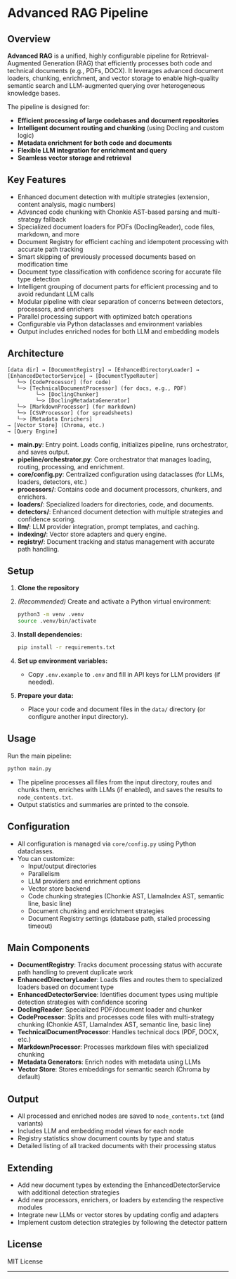 # Advanced RAG Pipeline

## Overview

**Advanced RAG** is a unified, highly configurable pipeline for Retrieval-Augmented Generation (RAG) that efficiently processes both code and technical documents (e.g., PDFs, DOCX). It leverages advanced document loaders, chunking, enrichment, and vector storage to enable high-quality semantic search and LLM-augmented querying over heterogeneous knowledge bases.

The pipeline is designed for:

- **Efficient processing of large codebases and document repositories**
- **Intelligent document routing and chunking** (using Docling and custom logic)
- **Metadata enrichment for both code and documents**
- **Flexible LLM integration for enrichment and query**
- **Seamless vector storage and retrieval**

## Key Features

- Enhanced document detection with multiple strategies (extension, content analysis, magic numbers)
- Advanced code chunking with Chonkie AST-based parsing and multi-strategy fallback
- Specialized document loaders for PDFs (DoclingReader), code files, markdown, and more
- Document Registry for efficient caching and idempotent processing with accurate path tracking
- Smart skipping of previously processed documents based on modification time
- Document type classification with confidence scoring for accurate file type detection
- Intelligent grouping of document parts for efficient processing and to avoid redundant LLM calls
- Modular pipeline with clear separation of concerns between detectors, processors, and enrichers
- Parallel processing support with optimized batch operations
- Configurable via Python dataclasses and environment variables
- Output includes enriched nodes for both LLM and embedding models

## Architecture

```mermaid
[data dir] → [DocumentRegistry] → [EnhancedDirectoryLoader] → [EnhancedDetectorService] → [DocumentTypeRouter]
   └─> [CodeProcessor] (for code)
   └─> [TechnicalDocumentProcessor] (for docs, e.g., PDF)
         └─> [DoclingChunker]
         └─> [DoclingMetadataGenerator]
   └─> [MarkdownProcessor] (for markdown)
   └─> [CSVProcessor] (for spreadsheets)
   └─> [Metadata Enrichers]
→ [Vector Store] (Chroma, etc.)
→ [Query Engine]
```

- **main.py**: Entry point. Loads config, initializes pipeline, runs orchestrator, and saves output.
- **pipeline/orchestrator.py**: Core orchestrator that manages loading, routing, processing, and enrichment.
- **core/config.py**: Centralized configuration using dataclasses (for LLMs, loaders, detectors, etc.)
- **processors/**: Contains code and document processors, chunkers, and enrichers.
- **loaders/**: Specialized loaders for directories, code, and documents.
- **detectors/**: Enhanced document detection with multiple strategies and confidence scoring.
- **llm/**: LLM provider integration, prompt templates, and caching.
- **indexing/**: Vector store adapters and query engine.
- **registry/**: Document tracking and status management with accurate path handling.

## Setup

1. **Clone the repository**
2. *(Recommended)* Create and activate a Python virtual environment:

   ```bash
   python3 -m venv .venv
   source .venv/bin/activate
   ```
3. **Install dependencies:**

   ```bash
   pip install -r requirements.txt
   ```
4. **Set up environment variables:**
   - Copy `.env.example` to `.env` and fill in API keys for LLM providers (if needed).

5. **Prepare your data:**
   - Place your code and document files in the `data/` directory (or configure another input directory).

## Usage

Run the main pipeline:

```bash
python main.py
```

- The pipeline processes all files from the input directory, routes and chunks them, enriches with LLMs (if enabled), and saves the results to `node_contents.txt`.
- Output statistics and summaries are printed to the console.

## Configuration

- All configuration is managed via `core/config.py` using Python dataclasses.
- You can customize:
  - Input/output directories
  - Parallelism
  - LLM providers and enrichment options
  - Vector store backend
  - Code chunking strategies (Chonkie AST, LlamaIndex AST, semantic line, basic line)
  - Document chunking and enrichment strategies
  - Document Registry settings (database path, stalled processing timeout)

## Main Components

- **DocumentRegistry**: Tracks document processing status with accurate path handling to prevent duplicate work
- **EnhancedDirectoryLoader**: Loads files and routes them to specialized loaders based on document type
- **EnhancedDetectorService**: Identifies document types using multiple detection strategies with confidence scoring
- **DoclingReader**: Specialized PDF/document loader and chunker
- **CodeProcessor**: Splits and processes code files with multi-strategy chunking (Chonkie AST, LlamaIndex AST, semantic line, basic line)
- **TechnicalDocumentProcessor**: Handles technical docs (PDF, DOCX, etc.)
- **MarkdownProcessor**: Processes markdown files with specialized chunking
- **Metadata Generators**: Enrich nodes with metadata using LLMs
- **Vector Store**: Stores embeddings for semantic search (Chroma by default)

## Output

- All processed and enriched nodes are saved to `node_contents.txt` (and variants)
- Includes LLM and embedding model views for each node
- Registry statistics show document counts by type and status
- Detailed listing of all tracked documents with their processing status

## Extending

- Add new document types by extending the EnhancedDetectorService with additional detection strategies
- Add new processors, enrichers, or loaders by extending the respective modules
- Integrate new LLMs or vector stores by updating config and adapters
- Implement custom detection strategies by following the detector pattern

## License
MIT License

---
